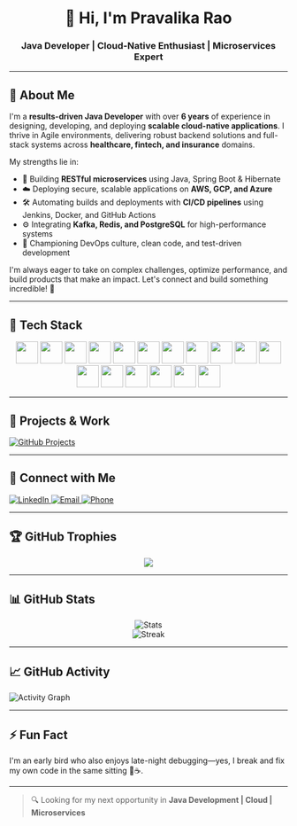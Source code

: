 <h1 align="center">👋 Hi, I'm Pravalika Rao</h1>
<h3 align="center">Java Developer | Cloud-Native Enthusiast | Microservices Expert</h3>

---

## 🧠 About Me

I'm a **results-driven Java Developer** with over **6 years** of experience in designing, developing, and deploying **scalable cloud-native applications**. I thrive in Agile environments, delivering robust backend solutions and full-stack systems across **healthcare, fintech, and insurance** domains.

My strengths lie in:

- 🔹 Building **RESTful microservices** using Java, Spring Boot & Hibernate  
- ☁️ Deploying secure, scalable applications on **AWS, GCP, and Azure**  
- 🛠️ Automating builds and deployments with **CI/CD pipelines** using Jenkins, Docker, and GitHub Actions  
- ⚙️ Integrating **Kafka, Redis, and PostgreSQL** for high-performance systems  
- 🎯 Championing DevOps culture, clean code, and test-driven development  

I'm always eager to take on complex challenges, optimize performance, and build products that make an impact. Let's connect and build something incredible! 🚀

---

## 🚀 Tech Stack

<div align="center">

<!-- Languages & Frameworks -->
<img src="https://techstack-generator.vercel.app/java-icon.svg" width="40" />
<img src="https://cdn.jsdelivr.net/gh/devicons/devicon/icons/spring/spring-original.svg" width="40" />
<img src="https://cdn.jsdelivr.net/gh/devicons/devicon/icons/react/react-original.svg" width="40" />
<img src="https://cdn.jsdelivr.net/gh/devicons/devicon/icons/hibernate/hibernate-plain.svg" width="40" />

<!-- Cloud & DevOps -->
<img src="https://techstack-generator.vercel.app/aws-icon.svg" width="40" /> 
<img src="https://cdn.jsdelivr.net/gh/devicons/devicon/icons/azure/azure-original.svg" width="40" />
<img src="https://cdn.jsdelivr.net/gh/devicons/devicon/icons/googlecloud/googlecloud-original.svg" width="40" />
<img src="https://techstack-generator.vercel.app/docker-icon.svg" width="40" />
<img src="https://cdn.jsdelivr.net/gh/devicons/devicon/icons/jenkins/jenkins-original.svg" width="40" />

<!-- Messaging & Streaming -->
<img src="https://cdn.jsdelivr.net/gh/devicons/devicon/icons/apachekafka/apachekafka-original-wordmark.svg" width="40" />

<!-- Databases -->
<img src="https://techstack-generator.vercel.app/mysql-icon.svg" width="40" />
<img src="https://cdn.jsdelivr.net/gh/devicons/devicon/icons/postgresql/postgresql-original.svg" width="40" />
<img src="https://cdn.jsdelivr.net/gh/devicons/devicon/icons/redis/redis-original.svg" width="40" />

<!-- Tools & IDEs -->
<img src="https://cdn.jsdelivr.net/gh/devicons/devicon/icons/postman/postman-original.svg" width="40" />
<img src="https://cdn.jsdelivr.net/gh/devicons/devicon/icons/swagger/swagger-original.svg" width="40" />
<img src="https://cdn.jsdelivr.net/gh/devicons/devicon/icons/intellij/intellij-original.svg" width="40" />
<img src="https://cdn.jsdelivr.net/gh/devicons/devicon/icons/git/git-original.svg" width="40" />

</div>

---

## 📂 Projects & Work

<p align="left">
  <a href="https://github.com/SonyKiran/Projects" target="_blank">
    <img src="https://img.shields.io/badge/GitHub-Projects-181717?style=for-the-badge&logo=github" alt="GitHub Projects" />
  </a>
</p>

---

## 🤝 Connect with Me

<p align="left">
  <a href="https://www.linkedin.com/in/pravalika-rao-396b3a217" target="_blank">
    <img src="https://img.shields.io/badge/LinkedIn-Pravalika%20Rao-blue?style=for-the-badge&logo=linkedin" alt="LinkedIn" />
  </a>

  <a href="mailto:pravalikarao50@gmail.com" target="_blank">
    <img src="https://img.shields.io/badge/Email-pravalikarao50@gmail.com-red?style=for-the-badge&logo=gmail" alt="Email" />
  </a>

  <a href="tel:+12164352019" target="_blank">
    <img src="https://img.shields.io/badge/Call-2164352019-darkgreen?style=for-the-badge&logo=phone" alt="Phone" />
  </a>
</p>

---

## 🏆 GitHub Trophies

<p align="center">
  <img src="https://github-profile-trophy.vercel.app/?username=SonyKiran&theme=matrix&no-bg=true&no-frame=true&row=1&column=4&title=Commits,PullRequest,Repositories,Followers" />
</p>

---

## 📊 GitHub Stats

<div align="center">
  <img src="https://github-readme-stats.vercel.app/api?username=SonyKiran&theme=midnight-purple&show_icons=true" alt="Stats" />
  <br/>
  <img src="https://streak-stats.demolab.com/?user=SonyKiran&theme=midnight-purple" alt="Streak" />
</div>

---

## 📈 GitHub Activity

![Activity Graph](https://github-readme-activity-graph.vercel.app/graph?username=SonyKiran&custom_title=Pravalika%20Rao's%20GitHub%20Activity&bg_color=0D1117&color=7F3FBF&line=7F3FBF&point=7F3FBF&area=true)

---

## ⚡ Fun Fact

I'm an early bird who also enjoys late-night debugging—yes, I break and fix my own code in the same sitting 🦉☕.

---

> 🔍 Looking for my next opportunity in **Java Development | Cloud | Microservices**
